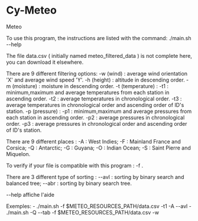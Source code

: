 # Cy-Meteo
Meteo

To use this program, the instructions are listed with the command:
./main.sh --help

The file data.csv ( initially named meteo_filtered_data ) is not complete here, you can download it elsewhere.

There are 9 different filtering options:
    -w (wind) : average wind orientation 'X' and average wind speed 'Y'.
    -h (height) : altitude in descending order.
    -m (moisture) : moisture in descending order.
    -t (temperature) :
        -t1 : minimum,maximum and average temperatures from each station in ascending order.
        -t2 : average temperatures in chronological order.
        -t3 : average temperatures in chronological order and ascending order of ID's station.
    -p (pressure) : 
        -p1 : minimum,maximum and average pressures from each station in ascending order.
        -p2 : average pressures in chronological order.
        -p3 : average pressures in chronological order and ascending order of ID's station.
                        
There are 9 different places : 
    -A : West Indies;
    -F : Mainland France and Corsica;
    -Q : Antarctic;
    -G : Guyana;
    -O : Indian Ocean;
    -S : Saint Pierre and Miquelon.
                    
To verify if your file is compatible with this program :
    -f <file>.
                    
There are 3 different type of sorting :
    --avl : sorting by binary search and balanced tree;
    --abr : sorting by binary search tree.
    
                    
--help  affiche l'aide
                
Exemples:
    - ./main.sh -f $METEO_RESOURCES_PATH/data.csv -t1 -A --avl
    - ./main.sh -Q --tab -f $METEO_RESOURCES_PATH/data.csv -w

